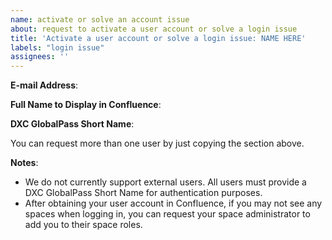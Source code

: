 ```yaml
---
name: activate or solve an account issue
about: request to activate a user account or solve a login issue
title: 'Activate a user account or solve a login issue: NAME HERE'
labels: "login issue"
assignees: ''
---
```


**E-mail Address**:

**Full Name to Display in Confluence**:

**DXC GlobalPass Short Name**:

You can request more than one user by just copying the section above.

**Notes**:
* We do not currently support external users. All users must provide a DXC GlobalPass Short Name for authentication purposes.
* After obtaining your user account in Confluence, if you may not see any spaces when logging in, you can request your space administrator to add you to their space roles.
